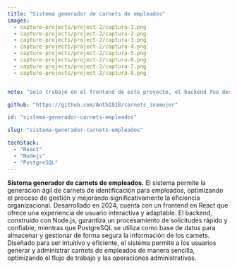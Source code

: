 ```yaml
---
title: "Sistema generador de carnets de empleados"
images:
  - capture-projects/project-2/captura-1.png
  - capture-projects/project-2/captura-2.png
  - capture-projects/project-2/captura-3.png
  - capture-projects/project-2/captura-4.png 
  - capture-projects/project-2/captura-5.png
  - capture-projects/project-2/captura-6.png
  - capture-projects/project-2/captura-7.png
  - capture-projects/project-2/captura-8.png


note: "Solo trabajé en el frontend de este proyecto, el backend fue desarrollado por otro desarrollador de esta institución."

github: "https://github.com/Anth1818/carnets_inamujer"

id: "sistema-generador-carnets-empleados"

slug: "sistema-generador-carnets-empleados"

techStack: 
  - "React"
  - "Nodejs"
  - "PostgreSQL"
---
```


**Sistema generador de carnets de empleados.** El sistema permite la generación ágil de carnets de identificación para empleados, optimizando el proceso de gestión y mejorando significativamente la eficiencia organizacional. Desarrollado en 2024, cuenta con un frontend en React que ofrece una experiencia de usuario interactiva y adaptable. El backend, construido con Node.js, garantiza un procesamiento de solicitudes rápido y confiable, mientras que PostgreSQL se utiliza como base de datos para almacenar y gestionar de forma segura la información de los carnets. Diseñado para ser intuitivo y eficiente, el sistema permite a los usuarios generar y administrar carnets de empleados de manera sencilla, optimizando el flujo de trabajo y las operaciones administrativas.